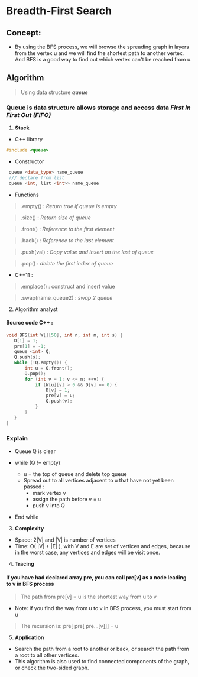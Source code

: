 # **Breadth-First Search**
## Concept: 
* By using the BFS process, we will browse the spreading graph in layers from the vertex u and we will find the shortest path to another vertex. And BFS is a good way to find out which vertex can't be reached from u.
## Algorithm
> Using data structure ***queue*** 
### Queue is data structure allows storage and access data ***First In First Out (FIFO)***
1. **Stack**
* C++ library 
``` C++ 
#include <queue> 
```
* Constructor
``` C++
 queue <data_type> name_queue
 /// declare from list
 queue <int, list <int>> name_queue
 ```
* Functions
 
 > .empty() : *Return true if queue is empty*

 > .size() : *Return size of queue*

 > .front() : *Reference to the first element*

 > .back() : *Reference to the last element*

 > .push(val) : *Copy value and insert on the last of queue*

 > .pop() : *delete the first index of queue*
* C++11 :
 > .emplace() : construct and insert value

 > .swap(name_queue2) : *swap 2 queue*

2. Algorithm analyst
 #### Source code C++ :
 ``` C++ 
 void BFS(int W[][50], int n, int m, int s) {
    D[1] = 1;
    pre[1] = -1;
    queue <int> Q;
    Q.push(s);
    while (!Q.empty()) {
        int u = Q.front();
        Q.pop();
        for (int v = 1; v <= n; ++v) {
            if (W[u][v] > 0 && D[v] == 0) {
                D[v] = 1;
                pre[v] = u;
                Q.push(v);
            }
        }
    }
}
``` 
### Explain
- Queue Q is clear
- while (Q != empty) 
    - u = the top of queue and delete top queue
    - Spread out to all vertices adjacent to u that have not yet been passed :
        - mark vertex v 
        - assign the path before v = u
        - push v into Q 
    
- End while

3. **Complexity**
* Space: 2|V| and |V| is number of vertices
* Time: O( |V| + |E| ), with V and E are set of vertices and edges, because in the worst case, any vertices and edges will be visit once.  
4. **Tracing**
#### If you have had declared array pre, you can call pre[v] as a node leading to v in BFS process 
> The path from pre[v] = u is the shortest way from u to v

* Note: if you find the way from u to v in BFS process, you must start from u
> The recursion is: pre[ pre[ pre...[v]]] = u
5. **Application**
* Search the path from a root to another or back, or search the path from a root to all other vertices.
* This algorithm is also used to find connected components of the graph, or check the two-sided graph.


